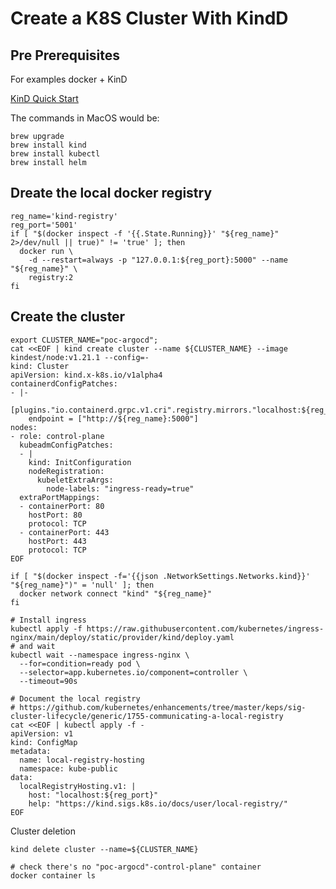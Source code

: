 # Create a K8S Cluster With KindD

## Pre Prerequisites

For examples docker + KinD

[KinD Quick Start](https://kind.sigs.k8s.io/docs/user/quick-start/#installing-with-a-package-manager)

The commands in MacOS would be:
```shell
brew upgrade
brew install kind
brew install kubectl
brew install helm
```
## Dreate the local docker registry

```shell
reg_name='kind-registry'
reg_port='5001'
if [ "$(docker inspect -f '{{.State.Running}}' "${reg_name}" 2>/dev/null || true)" != 'true' ]; then
  docker run \
    -d --restart=always -p "127.0.0.1:${reg_port}:5000" --name "${reg_name}" \
    registry:2
fi

```

## Create the cluster
```shell
export CLUSTER_NAME="poc-argocd";
cat <<EOF | kind create cluster --name ${CLUSTER_NAME} --image kindest/node:v1.21.1 --config=-
kind: Cluster
apiVersion: kind.x-k8s.io/v1alpha4
containerdConfigPatches:
- |-
  [plugins."io.containerd.grpc.v1.cri".registry.mirrors."localhost:${reg_port}"]
    endpoint = ["http://${reg_name}:5000"]
nodes:
- role: control-plane
  kubeadmConfigPatches:
  - |
    kind: InitConfiguration
    nodeRegistration:
      kubeletExtraArgs:
        node-labels: "ingress-ready=true"
  extraPortMappings:
  - containerPort: 80
    hostPort: 80
    protocol: TCP
  - containerPort: 443
    hostPort: 443
    protocol: TCP
EOF

if [ "$(docker inspect -f='{{json .NetworkSettings.Networks.kind}}' "${reg_name}")" = 'null' ]; then
  docker network connect "kind" "${reg_name}"
fi

# Install ingress
kubectl apply -f https://raw.githubusercontent.com/kubernetes/ingress-nginx/main/deploy/static/provider/kind/deploy.yaml
# and wait
kubectl wait --namespace ingress-nginx \
  --for=condition=ready pod \
  --selector=app.kubernetes.io/component=controller \
  --timeout=90s

# Document the local registry
# https://github.com/kubernetes/enhancements/tree/master/keps/sig-cluster-lifecycle/generic/1755-communicating-a-local-registry
cat <<EOF | kubectl apply -f -
apiVersion: v1
kind: ConfigMap
metadata:
  name: local-registry-hosting
  namespace: kube-public
data:
  localRegistryHosting.v1: |
    host: "localhost:${reg_port}"
    help: "https://kind.sigs.k8s.io/docs/user/local-registry/"
EOF
```

Cluster deletion

```shell
kind delete cluster --name=${CLUSTER_NAME}

# check there's no "poc-argocd"-control-plane" container
docker container ls
```